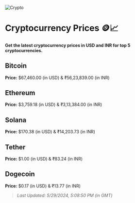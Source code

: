 
![Crypto](https://www.techguide.com.au/wp-content/uploads/2020/11/crypto3.jpeg)

# Cryptocurrency Prices 🪙📈

#### Get the latest cryptocurrency prices in USD and INR for top 5 cryptocurrencies.

## Bitcoin

**Price:** $67,460.00 (in USD) & ₹56,23,839.00 (in INR)

## Ethereum

**Price:** $3,759.18 (in USD) & ₹3,13,384.00 (in INR)

## Solana

**Price:** $170.38 (in USD) & ₹14,203.73 (in INR)

## Tether

**Price:** $1.00 (in USD) & ₹83.24 (in INR)

## Dogecoin

**Price:** $0.17 (in USD) & ₹13.77 (in INR)

> _Last Updated: 5/29/2024, 5:08:50 PM (in GMT)_

